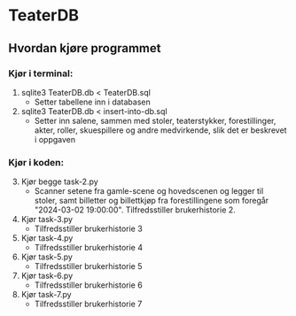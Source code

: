 # TeaterDB

## Hvordan kjøre programmet

### Kjør i terminal:

1. sqlite3 TeaterDB.db < TeaterDB.sql
   - Setter tabellene inn i databasen
2. sqlite3 TeaterDB.db < insert-into-db.sql
   - Setter inn salene, sammen med stoler, teaterstykker, forestillinger, akter, roller, skuespillere og andre medvirkende, slik det er beskrevet i oppgaven

### Kjør i koden:

3. Kjør begge task-2.py
   - Scanner setene fra gamle-scene og hovedscenen og legger til stoler, samt billetter og billettkjøp fra forestillingene som foregår "2024-03-02 19:00:00". Tilfredsstiller brukerhistorie 2.
4. Kjør task-3.py
   - Tilfredsstiller brukerhistorie 3
5. Kjør task-4.py
   - Tilfredsstiller brukerhistorie 4
6. Kjør task-5.py
   - Tilfredsstiller brukerhistorie 5
7. Kjør task-6.py
   - Tilfredsstiller brukerhistorie 6
8. Kjør task-7.py
   - Tilfredsstiller brukerhistorie 7

